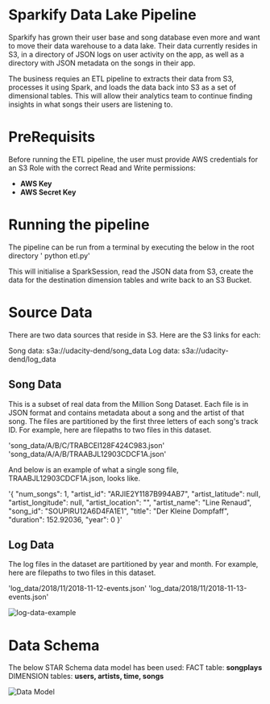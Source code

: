 # Sparkify Data Lake Pipeline

Sparkify has grown their user base and song database even more and want to move their data warehouse to a data lake. Their data currently resides in S3, in a directory of JSON logs on user activity on the app, as well as a directory with JSON metadata on the songs in their app.

The business requies an ETL pipeline to extracts their data from S3, processes it using Spark, and loads the data back into S3 as a set of dimensional tables. This will allow their analytics team to continue finding insights in what songs their users are listening to.

# PreRequisits

Before running the ETL pipeline, the user must provide AWS credentials for an S3 Role with the correct Read and Write permissions:

- **AWS Key**
- **AWS Secret Key**

# Running the pipeline

The pipeline can be run from a terminal by executing the below in the root directory
' python etl.py'

This will initialise a SparkSession, read the JSON data from S3, create the data for the destination dimension tables and write back to an S3 Bucket.

# Source Data

There are two data sources that reside in S3. Here are the S3 links for each:

Song data: s3a://udacity-dend/song_data
Log data: s3a://udacity-dend/log_data

## Song Data

This is a subset of real data from the Million Song Dataset. Each file is in JSON format and contains metadata about a song and the artist of that song. The files are partitioned by the first three letters of each song's track ID. For example, here are filepaths to two files in this dataset.

'song_data/A/B/C/TRABCEI128F424C983.json'
'song_data/A/A/B/TRAABJL12903CDCF1A.json'

And below is an example of what a single song file, TRAABJL12903CDCF1A.json, looks like.

'{
    "num_songs": 1, 
    "artist_id": "ARJIE2Y1187B994AB7", 
    "artist_latitude": null, 
    "artist_longitude": null, 
    "artist_location": "", 
    "artist_name": "Line Renaud", 
    "song_id": "SOUPIRU12A6D4FA1E1", 
    "title": "Der Kleine Dompfaff", 
    "duration": 152.92036, "year": 0
 }'
 
 ## Log Data
 
The log files in the dataset are partitioned by year and month. For example, here are filepaths to two files in this dataset.

'log_data/2018/11/2018-11-12-events.json'
'log_data/2018/11/2018-11-13-events.json'

![log-data-example](./log-data.png?raw=true "Log Data Example")

# Data Schema

The below STAR Schema data model has been used:
FACT table: **songplays**
DIMENSION tables: **users, artists, time, songs**

![Data Model](./data_model-data.png?raw=true "Data Model")